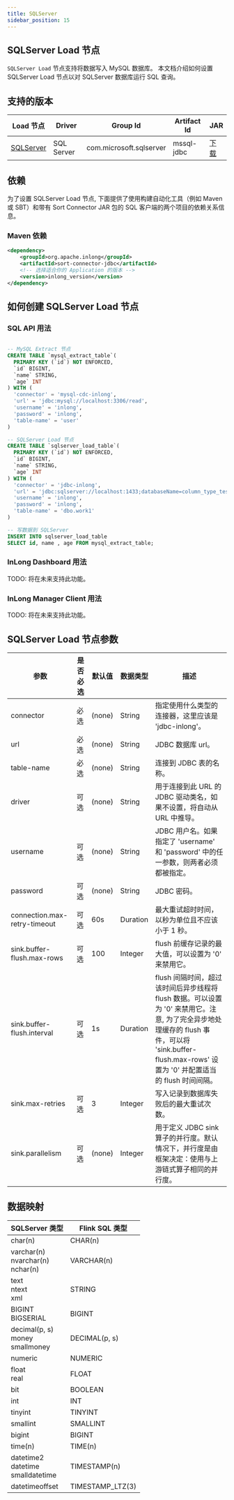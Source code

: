 ```yaml
---
title: SQLServer
sidebar_position: 15
---
```


## SQLServer Load 节点

`SQLServer Load` 节点支持将数据写入 MySQL 数据库。 本文档介绍如何设置 SQLServer Load 节点以对 SQLServer 数据库运行 SQL 查询。

## 支持的版本

| Load 节点                | Driver | Group Id | Artifact Id | JAR |                                                                                                                                                                                                                                                                                                                                                                                       
|--------------------------|--------|----------|-------------|-----|
| [SQLServer](./sqlserver.md) | SQL Server  | com.microsoft.sqlserver | mssql-jdbc | [下载](https://mvnrepository.com/artifact/com.microsoft.sqlserver/mssql-jdbc) |

## 依赖

为了设置 SQLServer Load 节点, 下面提供了使用构建自动化工具（例如 Maven 或 SBT）和带有 Sort Connector JAR 包的 SQL 客户端的两个项目的依赖关系信息。

### Maven 依赖

```xml
<dependency>
    <groupId>org.apache.inlong</groupId>
    <artifactId>sort-connector-jdbc</artifactId>
    <!-- 选择适合你的 Application 的版本 -->
    <version>inlong_version</version>
</dependency>
```

## 如何创建 SQLServer Load 节点

### SQL API 用法

```sql

-- MySQL Extract 节点
CREATE TABLE `mysql_extract_table`(
  PRIMARY KEY (`id`) NOT ENFORCED,
  `id` BIGINT,
  `name` STRING,
  `age` INT
) WITH (
  'connector' = 'mysql-cdc-inlong',
  'url' = 'jdbc:mysql://localhost:3306/read',
  'username' = 'inlong',
  'password' = 'inlong',
  'table-name' = 'user'
)

-- SQLServer Load 节点
CREATE TABLE `sqlserver_load_table`(
  PRIMARY KEY (`id`) NOT ENFORCED,
  `id` BIGINT,
  `name` STRING,
  `age` INT
) WITH (
  'connector' = 'jdbc-inlong',
  'url' = 'jdbc:sqlserver://localhost:1433;databaseName=column_type_test',
  'username' = 'inlong',
  'password' = 'inlong',
  'table-name' = 'dbo.work1'
)

-- 写数据到 SQLServer
INSERT INTO sqlserver_load_table 
SELECT id, name , age FROM mysql_extract_table;  

```

### InLong Dashboard 用法

TODO: 将在未来支持此功能。

### InLong Manager Client 用法

TODO: 将在未来支持此功能。

## SQLServer Load 节点参数

| 参数 | 是否必选 | 默认值 | 数据类型 | 描述 |
|---------|----------|---------|------|------------|
| connector | 必选 | (none) | String | 指定使用什么类型的连接器，这里应该是 'jdbc-inlong'。 |
| url | 必选 | (none) | String | JDBC 数据库 url。 |
| table-name | 必选 | (none) | String | 连接到 JDBC 表的名称。 |
| driver | 可选 | (none) | String | 用于连接到此 URL 的 JDBC 驱动类名，如果不设置，将自动从 URL 中推导。 |
| username | 可选 | (none) | String | JDBC 用户名。如果指定了 'username' 和 'password' 中的任一参数，则两者必须都被指定。 |
| password | 可选 | (none) | String | JDBC 密码。 |
| connection.max-retry-timeout | 可选 | 60s | Duration | 最大重试超时时间，以秒为单位且不应该小于 1 秒。 |
| sink.buffer-flush.max-rows | 可选 | 100 | Integer | flush 前缓存记录的最大值，可以设置为 '0' 来禁用它。 |
| sink.buffer-flush.interval | 可选 | 1s | Duration | flush 间隔时间，超过该时间后异步线程将 flush 数据。可以设置为 '0' 来禁用它。注意, 为了完全异步地处理缓存的 flush 事件，可以将 'sink.buffer-flush.max-rows' 设置为 '0' 并配置适当的 flush 时间间隔。 |
| sink.max-retries | 可选 | 3 | Integer | 写入记录到数据库失败后的最大重试次数。 |
| sink.parallelism | 可选 | (none) | Integer | 用于定义 JDBC sink 算子的并行度。默认情况下，并行度是由框架决定：使用与上游链式算子相同的并行度。 |

## 数据映射

| SQLServer 类型 | Flink SQL 类型 |
|----------------|----------------|
| char(n)       | CHAR(n)        |
| varchar(n) <br/> nvarchar(n) <br/> nchar(n) | VARCHAR(n) |
| text <br/> ntext <br/> xml | STRING |
| BIGINT <br/> BIGSERIAL | BIGINT |
| decimal(p, s) <br/> money <br/> smallmoney | DECIMAL(p, s) |
| numeric  | NUMERIC |
| float <br/> real | FLOAT |
| bit | BOOLEAN |
| int | INT |
| tinyint | TINYINT |
| smallint | SMALLINT |
| bigint | BIGINT |
| time(n) | TIME(n) |
| datetime2 <br/> datetime <br/> smalldatetime | TIMESTAMP(n) |
| datetimeoffset | TIMESTAMP_LTZ(3) |